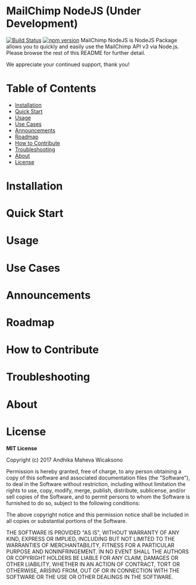# MailChimp NodeJS (Under Development)
[![Build Status](https://travis-ci.org/andhikamaheva/mailchimp-nodejs.svg?branch=master)](https://travis-ci.org/andhikamaheva/mailchimp-nodejs)
[![npm version](https://badge.fury.io/js/mailchimp-nodejs.svg)](https://badge.fury.io/js/mailchimp-nodejs)
MailChimp NodeJS is NodeJS Package allows you to quickly and easily use the MailChimp API v3 via Node.js.
Please browse the rest of this README for further detail.

We appreciate your continued support, thank you!

# Table of Contents

* [Installation](#installation)
* [Quick Start](#quick_start)
* [Usage](#usage)
* [Use Cases](#use_cases)
* [Announcements](#announcements)
* [Roadmap](#roadmap)
* [How to Contribute](#contribute)
* [Troubleshooting](#troubleshooting)
* [About](#about)
* [License](#license)

<a name="installation"></a>
# Installation

<a name="quick_start"></a>
# Quick Start

<a name="usage"></a>
# Usage

<a name="use_cases"></a>
# Use Cases

<a name="announcements"></a>
# Announcements

<a name="roadmap"></a>
# Roadmap

<a name="contribute"></a>
# How to Contribute

<a name="troubleshooting"></a>
# Troubleshooting

<a name="about"></a>
# About

<a name="license"></a>
# License

**MIT License**

Copyright (c) 2017 Andhika Maheva Wicaksono

Permission is hereby granted, free of charge, to any person obtaining a copy
of this software and associated documentation files (the "Software"), to deal
in the Software without restriction, including without limitation the rights
to use, copy, modify, merge, publish, distribute, sublicense, and/or sell
copies of the Software, and to permit persons to whom the Software is
furnished to do so, subject to the following conditions:

The above copyright notice and this permission notice shall be included in all
copies or substantial portions of the Software.

THE SOFTWARE IS PROVIDED "AS IS", WITHOUT WARRANTY OF ANY KIND, EXPRESS OR
IMPLIED, INCLUDING BUT NOT LIMITED TO THE WARRANTIES OF MERCHANTABILITY,
FITNESS FOR A PARTICULAR PURPOSE AND NONINFRINGEMENT. IN NO EVENT SHALL THE
AUTHORS OR COPYRIGHT HOLDERS BE LIABLE FOR ANY CLAIM, DAMAGES OR OTHER
LIABILITY, WHETHER IN AN ACTION OF CONTRACT, TORT OR OTHERWISE, ARISING FROM,
OUT OF OR IN CONNECTION WITH THE SOFTWARE OR THE USE OR OTHER DEALINGS IN THE
SOFTWARE.
